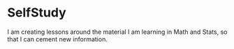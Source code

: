 # SelfStudy
I am creating lessons around the material I am learning in Math and Stats, so that I can cement new information.
